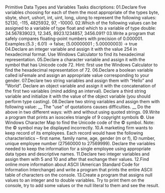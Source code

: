 Primitive Data Types and Variables
Tasks discriptions:
01.Declare five variables choosing for each of them the most appropriate of the types byte, sbyte, short, ushort, int, uint, long, ulong to represent the following values: 52130, -115, 4825932, 97, -10000.
02.Which of the following values can be assigned to a variable of type float and which to a variable of type double: 34.567839023, 12.345, 8923.1234857, 3456.091?
03.Write a program that safely compares floating-point numbers with precision of 0.000001. Examples:(5.3 ; 6.01) -> false; (5.00000001 ; 5.00000003) -> true
04.Declare an integer variable and assign it with the value 254 in hexadecimal format. Use Windows Calculator to find its hexadecimal representation.
05.Declare a character variable and assign it with the symbol that has Unicode code 72. Hint: first use the Windows Calculator to find the hexadecimal representation of 72.
06.Declare a boolean variable called isFemale and assign an appropriate value corresponding to your gender.
07.Declare two string variables and assign them with “Hello” and “World”. Declare an object variable and assign it with the concatenation of the first two variables (mind adding an interval). Declare a third string variable and initialize it with the value of the object variable (you should perform type casting).
08.Declare two string variables and assign them with following value: __ The "use" of quotations causes difficulties. __ Do the above in two different ways: with and without using quoted strings.
09.Write a program that prints an isosceles triangle of 9 copyright symbols ©. Use Windows Character Map to find the Unicode code of the © symbol. Note: the © symbol may be displayed incorrectly.
10.A marketing firm wants to keep record of its employees. Each record would have the following characteristics – first name, family name, age, gender (m or f), ID number, unique employee number (27560000 to 27569999). Declare the variables needed to keep the information for a single employee using appropriate data types and descriptive names.
11.Declare two integer variables and assign them with 5 and 10 and after that exchange their values.
12.Find online more information about ASCII (American Standard Code for Information Interchange) and write a program that prints the entire ASCII table of characters on the console.
13.Create a program that assigns null values to an integer and to double variables. Try to print them on the console, try to add some values or the null literal to them and see the result.
